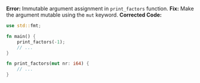 **Error:** Immutable argument assignment in `print_factors` function.
**Fix:** Make the argument mutable using the `mut` keyword.
**Corrected Code:**

```rust
use std::fmt;

fn main() {
    print_factors(-1);
    // ...
}

fn print_factors(mut nr: i64) {
    // ...
}
```
